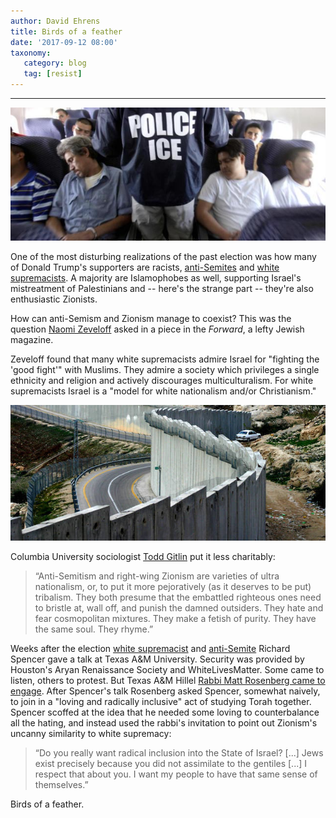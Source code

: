 ```yaml
---
author: David Ehrens
title: Birds of a feather
date: '2017-09-12 08:00'
taxonomy:
   category: blog
   tag: [resist]
---
```

---

![Expulsions from the USA](flight.jpg)

One of the most disturbing realizations of the past election was how many of Donald Trump's supporters are racists, [anti-Semites](https://www.thestar.com/news/canada/2016/11/25/donald-trumps-anti-semitic-supporters-cant-be-ignored-teitel.html) and [white supremacists](http://www.motherjones.com/kevin-drum/2016/07/donald-trumps-love-affair-white-supremacists). A majority are Islamophobes as well, supporting Israel's mistreatment of Palestinians and -- here's the strange part -- they're also enthusiastic Zionists.

How can anti-Semism and Zionism manage to coexist? This was the question [Naomi Zeveloff](http://forward.com/news/israel/354402/how-steve-bannon-and-breitbart-news-can-be-pro-israel-and-anti-semitic-at-t/) asked in a piece in the *Forward*, a lefty Jewish magazine.

Zeveloff found that many white supremacists admire Israel for "fighting the 'good fight'" with Muslims. They admire a society which privileges a single ethnicity and religion and actively discourages multiculturalism. For white supremacists Israel is a "model for white nationalism and/or Christianism."

![Israel's own Apartheid Wall](wall.jpg)

Columbia University sociologist [Todd Gitlin](https://theintercept.com/2016/11/30/growing-far-right-nationalistic-movements-are-dangerously-anti-muslim-and-pro-israel/) put it less charitably:

> “Anti-Semitism and right-wing Zionism are varieties of ultra nationalism, or, to put it more pejoratively (as it deserves to be put) tribalism. They both presume that the embattled righteous ones need to bristle at, wall off, and punish the damned outsiders. They hate and fear cosmopolitan mixtures. They make a fetish of purity. They have the same soul. They rhyme.”

Weeks after the election [white supremacist](http://forward.com/news/356559/adl-spotted-prominent-neo-nazis-and-white-supremacists-guarding-spencer-at/) and [anti-Semite](http://www.thedailybeast.com/articles/2016/09/09/alt-right-leaders-we-aren-t-racist-we-just-hate-jews.html) Richard Spencer gave a talk at Texas A&M University. Security was provided by Houston's Aryan Renaissance Society and WhiteLivesMatter. Some came to listen, others to protest. But Texas A&M Hillel [Rabbi Matt Rosenberg came to engage](http://forward.com/news/356336/alt-right-leader-ties-white-supremacy-to-zionism-leaves-rabbi-speechless/). After Spencer's talk Rosenberg asked Spencer, somewhat naively, to join in a "loving and radically inclusive" act of studying Torah together. Spencer scoffed at the idea that he needed some loving to counterbalance all the hating, and instead used the rabbi's invitation to point out Zionism's uncanny similarity to white supremacy:

> “Do you really want radical inclusion into the State of Israel? [...] Jews exist precisely because you did not assimilate to the gentiles [...] I respect that about you. I want my people to have that same sense of themselves.”

Birds of a feather.